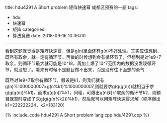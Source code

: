 title: hdu4291 A Short problem 矩阵快速幂 成都区预赛的一题
tags:
  - hdu
  - 快速幂
  - 矩阵
categories:
  - 算法竞赛
date: 2018-09-16 10:36:00
---

看到这题就觉得是矩阵快速幂，但是g(n)里面还有g(n)不好处理。其实应该想到，既然有取余，就一定有循环节。再做的时候想到会有循环节了，但想到是对1e9+7取余，则循环节最大就可能是10^18，再加上爆了10^7范围内的数据没发现循环节，就没想了。看来有时候不是题目做不出来，而是没有往下面想的勇气

既然对1e9+7取余有循环节，假设是k1，则我们就有g(n)%1000000007=g(n%k1)%1000000007,则就要求g(g(g(n)))就相当于求g(g(g(n))%k1)，而求g(g(n))%k1，同理，可爆出g(n)对k1取余的循环节k2，则题目就暂时变成了求g(g(g(n%k2))%k1)，然后就可以用矩阵快速幂求解（程序爆出k1=222222224，k2=183120）

{% include_code hdu4291 A Short problem lang:cpp hdu/4291.cpp %}
